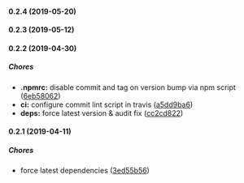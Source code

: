#### 0.2.4 (2019-05-20)

#### 0.2.3 (2019-05-12)

#### 0.2.2 (2019-04-30)

##### Chores

* **.npmrc:**  disable commit and tag on version bump via npm script ([6eb58062](https://github.com/lykmapipo/include/commit/6eb58062b9c5c51e2fab0adccf0f14ff40efaf08))
* **ci:**  configure commit lint script in travis ([a5dd9ba6](https://github.com/lykmapipo/include/commit/a5dd9ba64740a114b0d158fe1fe8d5e1042d2d42))
* **deps:**  force latest version & audit fix ([cc2cd822](https://github.com/lykmapipo/include/commit/cc2cd822f50177d935cca89f9d1412c8a49b9372))

#### 0.2.1 (2019-04-11)

##### Chores

*  force latest dependencies ([3ed55b56](https://github.com/lykmapipo/include/commit/3ed55b56ac4760e945ef3f03bd29ea1574e149ef))

